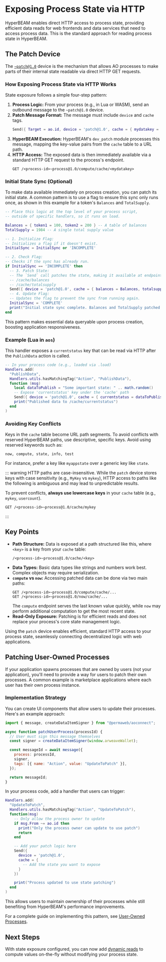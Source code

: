 # Exposing Process State via HTTP

HyperBEAM enables direct HTTP access to process state, providing efficient data reads for web frontends and data services that need to access process data. This is the standard approach for reading process state in HyperBEAM.

## The Patch Device

The [`~patch@1.0`](https://hyperbeam.arweave.net/build/devices/hyperbeam-devices.html) device is the mechanism that allows AO processes to make parts of their internal state readable via direct HTTP GET requests.

### How Exposing Process State via HTTP Works

State exposure follows a simple four-step pattern:

1.  **Process Logic:** From your process (e.g., in Lua or WASM), send an outbound message to the `~patch@1.0` device.
2.  **Patch Message Format:** The message must include `device` and `cache` tags.
    ```lua
    Send({ Target = ao.id, device = 'patch@1.0', cache = { mydatakey = MyValue } })
    ```
3.  **HyperBEAM Execution:** HyperBEAM's `dev_patch` module processes this message, mapping the key-value pairs from the `cache` table to a URL path.
4.  **HTTP Access:** The exposed data is then immediately available via a standard HTTP GET request to the process's endpoint.
    ```HyperBEAM
    GET /<process-id>~process@1.0/compute/cache/<mydatakey>
    ```

### Initial State Sync (Optional)

To make data available immediately on process creation, you can patch its initial state. A common pattern is to use a flag to ensure this sync only runs once, as shown in this example for a token's `Balances` and `TotalSupply`.

```lua
-- Place this logic at the top level of your process script,
-- outside of specific handlers, so it runs on load.

Balances = { token1 = 100, token2 = 200 } -- A table of balances
TotalSupply = 1984 -- A single total supply value

-- 1. Initialize Flag:
-- Initializes a flag if it doesn't exist.
InitialSync = InitialSync or 'INCOMPLETE'

-- 2. Check Flag:
-- Checks if the sync has already run.
if InitialSync == 'INCOMPLETE' then
  -- 3. Patch State:
  -- The `Send` call patches the state, making it available at endpoints like:
  -- /cache/balances
  -- /cache/totalsupply
  Send({ device = 'patch@1.0', cache = { balances = Balances, totalsupply = TotalSupply } })
  -- 4. Update Flag:
  -- Updates the flag to prevent the sync from running again.
  InitialSync = 'COMPLETE'
  print("Initial state sync complete. Balances and TotalSupply patched.")
end
```

This pattern makes essential data queryable upon process creation, boosting application responsiveness.

### Example (Lua in `aos`)

This handler exposes a `currentstatus` key that can be read via HTTP after the `PublishData` action is called.

```lua
-- In your process code (e.g., loaded via .load)
Handlers.add(
  "PublishData",
  Handlers.utils.hasMatchingTag("Action", "PublishData"),
  function (msg)
    local dataToPublish = "Some important state: " .. math.random()
    -- Expose 'currentstatus' key under the 'cache' path
    Send({ device = 'patch@1.0', cache = { currentstatus = dataToPublish } })
    print("Published data to /cache/currentstatus")
  end
)
```

### Avoiding Key Conflicts

Keys in the `cache` table become URL path segments. To avoid conflicts with reserved HyperBEAM paths, use descriptive, specific keys. Avoid using reserved keywords such as:

```
now, compute, state, info, test
```

For instance, prefer a key like `myappstate` over a generic key like `state`.

::: warning
HTTP paths are case-insensitive. While the `patch` device stores keys with case sensitivity (e.g., `MyKey` vs `mykey`), HTTP access to paths like the following is ambiguous and may lead to unpredictable results.

To prevent conflicts, **always use lowercase keys** in your `cache` table (e.g., `mykey`, `usercount`).

```HyperBEAM
GET /<process-id>~process@1.0/cache/mykey
```

:::

## Key Points

- **Path Structure:** Data is exposed at a path structured like this, where `<key>` is a key from your `cache` table:
  ```HyperBEAM
  /<process-id>~process@1.0/cache/<key>
  ```
- **Data Types:** Basic data types like strings and numbers work best. Complex objects may require serialization.
- **`compute` vs `now`:** Accessing patched data can be done via two main paths:
  ```HyperBEAM
  GET /<process-id>~process@1.0/compute/cache/...
  GET /<process-id>~process@1.0/now/cache/...
  ```
  The `compute` endpoint serves the last known value quickly, while `now` may perform additional computation to get the most recent state.
- **Read-Only Exposure:** Patching is for efficient reads and does not replace your process's core state management logic.

Using the `patch` device enables efficient, standard HTTP access to your process state, seamlessly connecting decentralized logic with web applications.

## Patching User-Owned Processes

If your application spawns processes that are owned by users (not your application), you'll need to provide a way for users to patch their own processes. A common example is marketplace applications where each user has their own process instance.

### Implementation Strategy

You can create UI components that allow users to update their processes. Here's an example approach:

```javascript
import { message, createDataItemSigner } from "@permaweb/aoconnect";

async function patchUserProcess(processId) {
  // User must sign this message themselves
  const signer = createDataItemSigner(window.arweaveWallet);

  const messageId = await message({
    process: processId,
    signer,
    tags: [{ name: "Action", value: "UpdateToPatch" }],
  });

  return messageId;
}
```

In your process code, add a handler that users can trigger:

```lua
Handlers.add(
  "UpdateToPatch",
  Handlers.utils.hasMatchingTag("Action", "UpdateToPatch"),
  function(msg)
    -- Only allow the process owner to update
    if msg.From ~= ao.id then
      print("Only the process owner can update to use patch")
      return
    end

    -- Add your patch logic here
    Send({
      device = 'patch@1.0',
      cache = {
        -- Add the state you want to expose
      }
    })

    print("Process updated to use state patching")
  end
)
```

This allows users to maintain ownership of their processes while still benefiting from HyperBEAM's performance improvements.

For a complete guide on implementing this pattern, see [User-Owned Processes](./user-owned-processes.md).

## Next Steps

With state exposure configured, you can now add [dynamic reads](./dynamic-reads.md) to compute values on-the-fly without modifying your process state.
